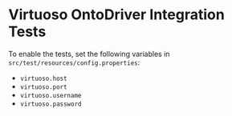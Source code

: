 # Virtuoso OntoDriver Integration Tests

To enable the tests, set the following variables in `src/test/resources/config.properties`:

- `virtuoso.host`
- `virtuoso.port`
- `virtuoso.username`
- `virtuoso.password`
